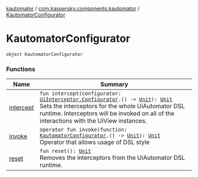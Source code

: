 [kautomator](../../index.md) / [com.kaspersky.components.kautomator](../index.md) / [KautomatorConfigurator](./index.md)

# KautomatorConfigurator

`object KautomatorConfigurator`

### Functions

| Name | Summary |
|---|---|
| [intercept](intercept.md) | `fun intercept(configurator: `[`UiInterceptor.Configurator`](../../com.kaspersky.components.kautomator.intercept.base/-ui-interceptor/-configurator/index.md)`.() -> `[`Unit`](https://kotlinlang.org/api/latest/jvm/stdlib/kotlin/-unit/index.html)`): `[`Unit`](https://kotlinlang.org/api/latest/jvm/stdlib/kotlin/-unit/index.html)<br>Sets the interceptors for the whole UiAutomator DSL runtime. Interceptors will be invoked on all of the interactions with the UiView instances. |
| [invoke](invoke.md) | `operator fun invoke(function: `[`KautomatorConfigurator`](./index.md)`.() -> `[`Unit`](https://kotlinlang.org/api/latest/jvm/stdlib/kotlin/-unit/index.html)`): `[`Unit`](https://kotlinlang.org/api/latest/jvm/stdlib/kotlin/-unit/index.html)<br>Operator that allows usage of DSL style |
| [reset](reset.md) | `fun reset(): `[`Unit`](https://kotlinlang.org/api/latest/jvm/stdlib/kotlin/-unit/index.html)<br>Removes the interceptors from the UiAutomator DSL runtime. |
